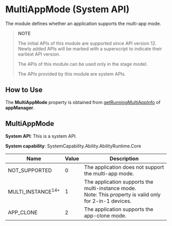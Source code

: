 # MultiAppMode (System API)

<!--Kit: Ability Kit-->
<!--Subsystem: Ability-->
<!--Owner: @wendel-->
<!--Designer: @wendel-->
<!--Tester: @lixueqing513-->
<!--Adviser: @huipeizi-->

The module defines whether an application supports the multi-app mode.

> **NOTE**
> 
> The initial APIs of this module are supported since API version 12. Newly added APIs will be marked with a superscript to indicate their earliest API version.
>
> The APIs of this module can be used only in the stage model.
>
> The APIs provided by this module are system APIs.

## How to Use

The **MultiAppMode** property is obtained from [getRunningMultiAppInfo](js-apis-app-ability-appManager-sys.md#appmanagergetrunningmultiappinfo12) of **appManager**.

## MultiAppMode

**System API**: This is a system API.

**System capability**: SystemCapability.Ability.AbilityRuntime.Core

| Name| Value|Description| 
| -------- |----|-------- |
| NOT_SUPPORTED | 0 | The application does not support the multi-app mode.|
| MULTI_INSTANCE<sup>14+</sup>  | 1 | The application supports the multi-instance mode.<br>Note: This property is valid only for 2-in-1 devices. |
| APP_CLONE | 2 | The application supports the app-clone mode.|
